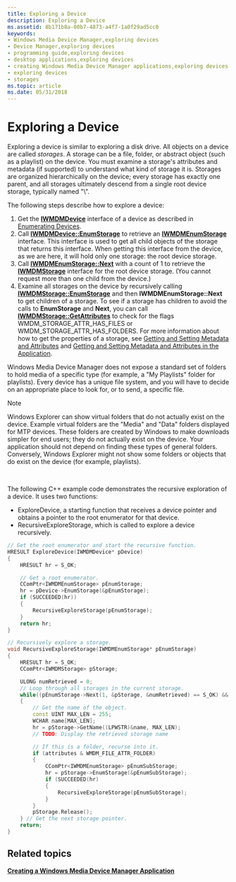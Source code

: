 ```yaml
---
title: Exploring a Device
description: Exploring a Device
ms.assetid: 8b171b8a-00b7-4873-a4f7-1a0f29ad5cc0
keywords:
- Windows Media Device Manager,exploring devices
- Device Manager,exploring devices
- programming guide,exploring devices
- desktop applications,exploring devices
- creating Windows Media Device Manager applications,exploring devices
- exploring devices
- storages
ms.topic: article
ms.date: 05/31/2018
---
```


# Exploring a Device

Exploring a device is similar to exploring a disk drive. All objects on a device are called *storages*. A storage can be a file, folder, or abstract object (such as a playlist) on the device. You must examine a storage's attributes and metadata (if supported) to understand what kind of storage it is. Storages are organized hierarchically on the device; every storage has exactly one parent, and all storages ultimately descend from a single root device storage, typically named "\\".

The following steps describe how to explore a device:

1.  Get the [**IWMDMDevice**](/windows/desktop/api/mswmdm/nn-mswmdm-iwmdmdevice) interface of a device as described in [Enumerating Devices](enumerating-devices.md).
2.  Call [**IWMDMDevice::EnumStorage**](/windows/desktop/api/mswmdm/nf-mswmdm-iwmdmdevice-enumstorage) to retrieve an [**IWMDMEnumStorage**](/windows/desktop/api/mswmdm/nn-mswmdm-iwmdmenumstorage) interface. This interface is used to get all child objects of the storage that returns this interface. When getting this interface from the device, as we are here, it will hold only one storage: the root device storage.
3.  Call [**IWMDMEnumStorage::Next**](/windows/desktop/api/mswmdm/nf-mswmdm-iwmdmenumstorage-next) with a count of 1 to retrieve the [**IWMDMStorage**](/windows/desktop/api/mswmdm/nn-mswmdm-iwmdmstorage) interface for the root device storage. (You cannot request more than one child from the device.)
4.  Examine all storages on the device by recursively calling [**IWMDMStorage::EnumStorage**](/windows/desktop/api/mswmdm/nf-mswmdm-iwmdmstorage-enumstorage) and then **IWMDMEnumStorage::Next** to get children of a storage. To see if a storage has children to avoid the calls to **EnumStorage** and **Next**, you can call [**IWMDMStorage::GetAttributes**](/windows/desktop/api/mswmdm/nf-mswmdm-iwmdmstorage-getattributes) to check for the flags WMDM\_STORAGE\_ATTR\_HAS\_FILES or WMDM\_STORAGE\_ATTR\_HAS\_FOLDERS. For more information about how to get the properties of a storage, see [Getting and Setting Metadata and Attributes](getting-and-setting-metadata-and-attributes.md) and [Getting and Setting Metadata and Attributes in the Application](getting-and-setting-metadata-and-attributes-in-the-application.md).

Windows Media Device Manager does not expose a standard set of folders to hold media of a specific type (for example, a "My Playlists" folder for playlists). Every device has a unique file system, and you will have to decide on an appropriate place to look for, or to send, a specific file.

> [!Note]  
> Windows Explorer can show virtual folders that do not actually exist on the device. Example virtual folders are the "Media" and "Data" folders displayed for MTP devices. These folders are created by Windows to make downloads simpler for end users; they do not actually exist on the device. Your application should not depend on finding these types of general folders. Conversely, Windows Explorer might not show some folders or objects that do exist on the device (for example, playlists).

 

The following C++ example code demonstrates the recursive exploration of a device. It uses two functions:

-   ExploreDevice, a starting function that receives a device pointer and obtains a pointer to the root enumerator for that device.
-   RecursiveExploreStorage, which is called to explore a device recursively.


```C++
// Get the root enumerator and start the recursive function.
HRESULT ExploreDevice(IWMDMDevice* pDevice)
{
    HRESULT hr = S_OK;

    // Get a root enumerator.
    CComPtr<IWMDMEnumStorage> pEnumStorage;
    hr = pDevice->EnumStorage(&pEnumStorage);
    if (SUCCEEDED(hr))
    {
        RecursiveExploreStorage(pEnumStorage);
    }
    return hr;
}

// Recursively explore a storage.
void RecursiveExploreStorage(IWMDMEnumStorage* pEnumStorage)
{
    HRESULT hr = S_OK;
    CComPtr<IWMDMStorage> pStorage;

    ULONG numRetrieved = 0;
    // Loop through all storages in the current storage.
    while((pEnumStorage->Next(1, &pStorage, &numRetrieved) == S_OK) && (numRetrieved == 1))
    {
        // Get the name of the object.
        const UINT MAX_LEN = 255;
        WCHAR name[MAX_LEN];
        hr = pStorage->GetName((LPWSTR)&name, MAX_LEN);
        // TODO: Display the retrieved storage name

        // If this is a folder, recurse into it.
        if (attributes & WMDM_FILE_ATTR_FOLDER)
        {
            CComPtr<IWMDMEnumStorage> pEnumSubStorage;
            hr = pStorage->EnumStorage(&pEnumSubStorage);
            if (SUCCEEDED(hr)
            {
                RecursiveExploreStorage(pEnumSubStorage);
            }
        }
        pStorage.Release();
    } // Get the next storage pointer.
    return;
}
```



## Related topics

<dl> <dt>

[**Creating a Windows Media Device Manager Application**](creating-a-windows-media-device-manager-application.md)
</dt> </dl>

 

 




